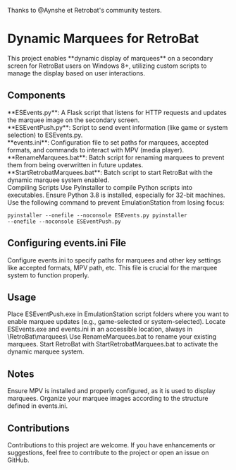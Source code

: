 <p>Thanks to @Aynshe et Retrobat's community testers. </p>

<h1>Dynamic Marquees for RetroBat</h1>

<p>This project enables **dynamic display of marquees** on a secondary screen for RetroBat users on Windows 8+, utilizing custom scripts to manage the display based on user interactions.
</p>

<h2>Components</h2>
<p>
**ESEvents.py**: A Flask script that listens for HTTP requests and updates the marquee image on the secondary screen.<br>
**ESEventPush.py**: Script to send event information (like game or system selection) to ESEvents.py.<br>
**events.ini**: Configuration file to set paths for marquees, accepted formats, and commands to interact with MPV (media player).<br>
**RenameMarquees.bat**: Batch script for renaming marquees to prevent them from being overwritten in future updates.<br>
**StartRetrobatMarquees.bat**: Batch script to start RetroBat with the dynamic marquee system enabled.<br>
Compiling Scripts
Use PyInstaller to compile Python scripts into executables. Ensure Python 3.8 is installed, especially for 32-bit machines. Use the following command to prevent EmulationStation from losing focus:


<code>pyinstaller --onefile --noconsole ESEvents.py
pyinstaller --onefile --noconsole ESEventPush.py</code>


<h2>Configuring events.ini File</h2>
<p>
Configure events.ini to specify paths for marquees and other key settings like accepted formats, MPV path, etc. This file is crucial for the marquee system to function properly.
</p>

<h2>Usage</h2>
<p>
Place ESEventPush.exe in EmulationStation script folders where you want to enable marquee updates (e.g., game-selected or system-selected).
Locate ESEvents.exe and events.ini in an accessible location, always in \RetroBat\marquees\
Use RenameMarquees.bat to rename your existing marquees.
Start RetroBat with StartRetrobatMarquees.bat to activate the dynamic marquee system.
</p>

<h2>Notes</h2>
<p>
Ensure MPV is installed and properly configured, as it is used to display marquees.
Organize your marquee images according to the structure defined in events.ini.
</p>

<h2>Contributions</h2>
<p>
Contributions to this project are welcome. If you have enhancements or suggestions, feel free to contribute to the project or open an issue on GitHub.
</p>
